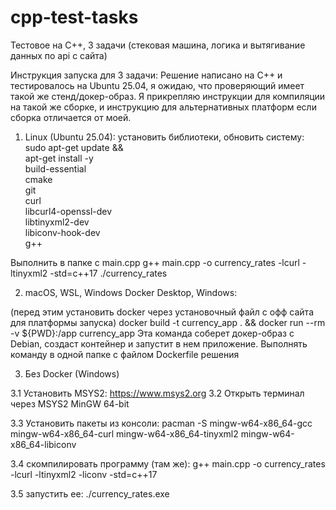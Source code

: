 # cpp-test-tasks
Тестовое на С++, 3 задачи (стековая машина, логика и вытягивание данных по api с сайта)

Инструкция запуска для 3 задачи:
Решение написано на С++ и тестировалось на Ubuntu 25.04, я ожидаю, что проверяющий имеет такой же стенд/докер-образ. 
Я прикрепляю инструкции для компиляции на такой же сборке, и инструкцию для альтернативных платформ если сборка отличается от моей.

1. Linux (Ubuntu 25.04):
установить библиотеки, обновить систему:
sudo apt-get update && \
    apt-get install -y \
    build-essential \
    cmake \
    git \
    curl \
    libcurl4-openssl-dev \
    libtinyxml2-dev \
    libiconv-hook-dev \
    g++

Выполнить в папке с main.cpp
g++ main.cpp -o currency_rates -lcurl -ltinyxml2 -std=c++17
./currency_rates 

2. macOS, WSL, Windows Docker Desktop, Windows:

(перед этим установить docker через установочный файл с офф сайта для платформы запуска)
docker build -t currency_app . && docker run --rm -v ${PWD}:/app currency_app
Эта команда соберет докер-образ с Debian, создаст контейнер и запустит в нем приложение. Выполнять команду в одной папке с файлом Dockerfile решения

3. Без Docker (Windows)

3.1 Установить MSYS2: https://www.msys2.org
3.2 Открыть терминал через MSYS2 MinGW 64-bit

3.3 Установить пакеты из консоли:
pacman -S mingw-w64-x86_64-gcc mingw-w64-x86_64-curl mingw-w64-x86_64-tinyxml2 mingw-w64-x86_64-libiconv

3.4 скомпилировать программу (там же):
g++ main.cpp -o currency_rates -lcurl -ltinyxml2 -liconv -std=c++17

3.5 запустить ее:
./currency_rates.exe
